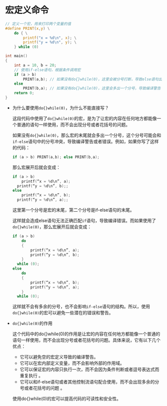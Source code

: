 # 宏定义命令

```C
// 定义一个宏，用来打印两个变量的值
#define PRINT(x,y) \
	do { \
		printf("x = %d\n", x); \
		printf("y = %d\n", y); \
	} while (0)

int main()
{
    int a = 10, b = 20;
    // 使用if-else语句，根据条件调用宏
    if (a > b)
        PRINT(a,b); // 如果没有do{}while(0)，这里会被分号打断，导致else语句出错
    else
        PRINT(b,a); // 如果没有do{}while(0)，这里会多出一个分号，导致编译警告
    return 0;
}
```

- 为什么要使用`do{}while(0)`，为什么不能直接写？

  这段代码中使用了`do{}while(0)`的宏，是为了让宏的内容在任何地方都能像一个普通的语句一样使用，而不会出现分号或者花括号的问题。

  如果没有`do{}while(0)`，那么宏的末尾就会多出一个分号，这个分号可能会和`if-else`语句中的分号冲突，导致编译警告或者错误。例如，如果你写了这样的代码：

  ```C
  if (a > b) PRINT(a,b); else PRINT(b,a);
  ```

  那么宏展开后就会变成：

  ```C
  if (a > b) 
      printf(“x = %d\n”, a); 
  	printf(“y = %d\n”, b);; 
  else 
      printf(“x = %d\n”, b); 
  	printf(“y = %d\n”, a);;
  ```

  这里第一个分号是宏的末尾，第二个分号是if-else语句的末尾。

  这样就会造成else语句无法正确匹配`if`语句，导致编译错误。而如果使用了`do{}while(0)`，那么宏展开后就会变成：

  ```C
  if (a > b) 
      do 
      { 
          printf(“x = %d\n”, a); 
          printf(“y = %d\n”, b); 
      } 
  	while (0); 
  else 
      do 
      { 
          printf(“x = %d\n”, b); 
          printf(“y = %d\n”, a); 
      } 
  	while (0);
  ```

  这样就不会有多余的分号，也不会影响`if-else`语句的结构。所以，使用`do{}while(0)`的宏可以避免一些潜在的错误和警告。

- `do{}while(0)`的作用

  这个代码中的do{}while(0)的作用是让宏的内容在任何地方都能像一个普通的语句一样使用，而不会出现分号或者花括号的问题。具体来说，它有以下几个优点：

  - 它可以避免空的宏定义导致的编译警告。
  - 它可以在宏内部定义变量，而不会影响外部的作用域。
  - 它可以保证宏的内容只执行一次，而不会因为条件判断或者逗号表达式而重复执行 。
  - 它可以和if-else语句或者其他控制流语句配合使用，而不会出现多余的分号或者花括号的问题 。

  使用do{}while(0)的宏可以提高代码的可读性和安全性。

